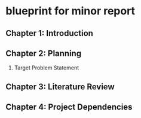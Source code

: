 # blueprint for minor report

## Chapter 1: Introduction
## Chapter 2: Planning
1. Target Problem Statement
## Chapter 3: Literature Review
## Chapter 4: Project Dependencies
